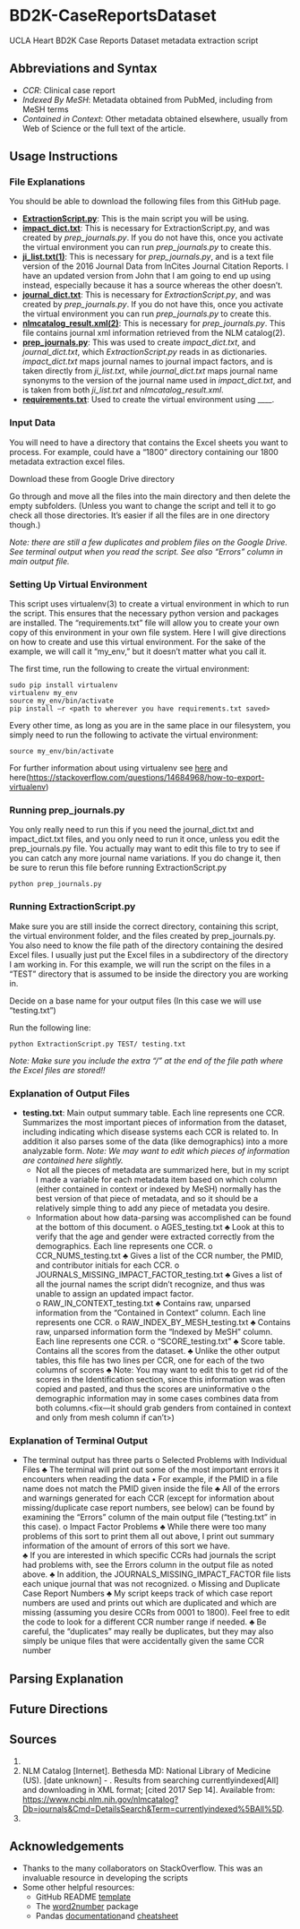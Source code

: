 # BD2K-CaseReportsDataset
UCLA Heart BD2K Case Reports Dataset metadata extraction script

## Abbreviations and Syntax

* *CCR*: Clinical case report
* *Indexed By MeSH*: Metadata obtained from PubMed, including from MeSH terms
* *Contained in Context*: Other metadata obtained elsewhere, usually from Web of Science or the full text of the article.

## Usage Instructions
 
### File Explanations

You should be able to download the following files from this GitHub page.
* [**ExtractionScript.py**](https://github.com/Spendlove/BD2K-CaseReportsDataset/blob/master/ExtractionScript.py): This is the main script you will be using. 
* [**impact_dict.txt**](https://github.com/Spendlove/BD2K-CaseReportsDataset/blob/master/impact_dict.txt): This is necessary for ExtractionScript.py, and was created by *prep_journals.py*.  If you do not have this, once you activate the virtual environment you can run *prep_journals.py* to create this.
* [**ji_list.txt(1)**](https://github.com/Spendlove/BD2K-CaseReportsDataset/blob/master/ji_list.txt): This is necessary for *prep_journals.py*, and is a text file version of the 2016 Journal Data from InCites Journal Citation Reports.  I have an updated version from John that I am going to end up using instead, especially because it has a source whereas the other doesn’t. 
* [**journal_dict.txt**](https://github.com/Spendlove/BD2K-CaseReportsDataset/blob/master/journal_dict.txt): This is necessary for *ExtractionScript.py*, and was created by *prep_journals.py*.  If you do not have this, once you activate the virtual environment you can run *prep_journals.py* to create this. 
* [**nlmcatalog_result.xml(2)**](https://github.com/Spendlove/BD2K-CaseReportsDataset/blob/master/nlmcatalog_result.xml): This is necessary for *prep_journals.py*.  This file contains journal xml information retrieved from the NLM catalog(2).
* [**prep_journals.py**](https://github.com/Spendlove/BD2K-CaseReportsDataset/blob/master/prep_journals.py): This was used to create *impact_dict.txt*, and *journal_dict.txt*, which *ExtractionScript.py* reads in as dictionaries. *impact_dict.txt* maps journal names to journal impact factors, and is taken directly from *ji_list.txt*, while *journal_dict.txt* maps journal name synonyms to the version of the journal name used in *impact_dict.txt*, and is taken from both *ji_list.txt* and *nlmcatalog_result.xml*. 
* [**requirements.txt**](https://github.com/Spendlove/BD2K-CaseReportsDataset/blob/master/requirements.txt): Used to create the virtual environment using ____.

### Input Data

You will need to have a directory that contains the Excel sheets you want to process.  For example, could have a “1800” directory containing our 1800 metadata extraction excel files. 

Download these from Google Drive directory

Go through and move all the files into the main directory and then delete the empty subfolders.  (Unless you want to change the script and tell it to go check all those directories.  It’s easier if all the files are in one directory though.)

*Note: there are still a few duplicates and problem files on the Google Drive.  See terminal output when you read the script.  See also “Errors” column in main output file.*

### Setting Up Virtual Environment

This script uses virtualenv(3) to create a virtual environment in which to run the script.  This ensures that the necessary python version and packages are installed.  The “requirements.txt” file will allow you to create your own copy of this environment in your own file system. Here I will give directions on how to create and use this virtual environment. For the sake of the example, we will call it “my_env,” but it doesn’t matter what you call it.

The first time, run the following to create the virtual environment:
```
sudo pip install virtualenv
virtualenv my_env
source my_env/bin/activate
pip install –r <path to wherever you have requirements.txt saved>
```

Every other time, as long as you are in the same place in our filesystem, you simply need to run the following to activate the virtual environment:
```
source my_env/bin/activate
```
For further information about using virtualenv see [here](http://docs.python-guide.org/en/latest/dev/virtualenvs/) and here(https://stackoverflow.com/questions/14684968/how-to-export-virtualenv)

### Running prep_journals.py

You only really need to run this if you need the journal_dict.txt and impact_dict.txt files, and you only need to run it once, unless you edit the prep_journals.py file.  You actually may want to edit this file to try to see if you can catch any more journal name variations. If you do change it, then be sure to rerun this file before running ExtractionScript.py
```
python prep_journals.py 
```

### Running ExtractionScript.py

Make sure you are still inside the correct directory, containing this script, the virtual environment folder, and the files created by prep_journals.py.  You also need to know the file path of the directory containing the desired Excel files.  I usually just put the Excel files in a subdirectory of the directory I am working in. For this example, we will run the script on the files in a “TEST” directory that is assumed to be inside the directory you are working in.

Decide on a base name for your output files (In this case we will use “testing.txt”)

Run the following line:
```
python ExtractionScript.py TEST/ testing.txt
```
*Note: Make sure you include the extra “/” at the end of the file path where the Excel files are stored!!*

### Explanation of Output Files

* **testing.txt**: Main output summary table.  Each line represents one CCR.  Summarizes the most important pieces of information from the dataset, including indicating which disease systems each CCR is related to.  In addition it also parses some of the data (like demographics) into a more analyzable form.  *Note: We may want to edit which pieces of information are contained here slightly.*
     * Not all the pieces of metadata are summarized here, but in my script I made a variable for each metadata item based on which column (either contained in context or indexed by MeSH) normally has the best version of that piece of metadata, and so it should be a relatively simple thing to add any piece of metadata you desire. 
     * Information about how data-parsing was accomplished can be found at the bottom of this document.
o	AGES_testing.txt
♣	Look at this to verify that the age and gender were extracted correctly from the demographics. Each line represents one CCR.
o	CCR_NUMS_testing.txt
♣	Gives a list of the CCR number, the PMID, and contributor initials for each CCR. 
o	JOURNALS_MISSING_IMPACT_FACTOR_testing.txt
♣	Gives a list of all the journal names the script didn’t recognize, and thus was unable to assign an updated impact factor.  
o	RAW_IN_CONTEXT_testing.txt
♣	Contains raw, unparsed information from the “Contained in Context” column. Each line represents one CCR.
o	RAW_INDEX_BY_MESH_testing.txt
♣	Contains raw, unparsed information form the “Indexed by MeSH” column. Each line represents one CCR.
o	“SCORE_testing.txt” 
♣	Score table.  Contains all the scores from the dataset.
♣	Unlike the other output tables, this file has two lines per CCR, one for each of the two columns of scores
♣	Note: You may want to edit this to get rid of the scores in the Identification section, since this information was often copied and pasted, and thus the scores are uninformative
o	the demographic information may in some cases combines data from both columns.<fix—it should grab genders from contained in context and only from mesh  column if can’t>)

### Explanation of Terminal Output
-	The terminal output has three parts
o	Selected Problems with Individual Files
♣	The terminal will print out some of the most important errors it encounters when reading the data
•	For example, if the PMID in a file name does not match the PMID given inside the file
♣	All of the errors and warnings generated for each CCR (except for information about missing/duplicate case report numbers, see below) can be found by examining the “Errors” column of the main output file (“testing.txt” in this case).
o	Impact Factor Problems
♣	While there were too many problems of this sort to print them all out above, I print out summary information of the amount of errors of this sort we have.  
♣	If you are interested in which specific CCRs had journals the script had problems with, see the Errors column in the output file as noted above.
♣	In addition, the JOURNALS_MISSING_IMPACT_FACTOR file lists each unique journal that was not recognized. 
o	Missing and Duplicate Case Report Numbers
♣	My script keeps track of which case report numbers are used and prints out which are duplicated and which are missing (assuming you desire CCRs from 0001 to 1800).  Feel free to edit the code to look for a different CCR number range if needed.
♣	Be careful, the “duplicates” may really be duplicates, but they may also simply be unique files that were accidentally given the same CCR number

## Parsing Explanation

## Future Directions

## Sources
1. <impact factor table source goes here>
2. NLM Catalog [Internet]. Bethesda MD: National Library of Medicine (US). [date unknown] - . Results from searching currentlyindexed[All] and downloading in XML format; [cited 2017 Sep 14]. Available from: https://www.ncbi.nlm.nih.gov/nlmcatalog?Db=journals&Cmd=DetailsSearch&Term=currentlyindexed%5BAll%5D.
3. <virtualenv source goes here>
 
## Acknowledgements
* Thanks to the many collaborators on StackOverflow.  This was an invaluable resource in developing the scripts
* Some other helpful resources:
     * GitHub README [template](https://gist.github.com/PurpleBooth/109311bb0361f32d87a2)
     * The [word2number](https://pypi.python.org/pypi/word2number/1.1) package
     * Pandas [documentation](https://pandas.pydata.org/pandas-docs/stable/)and [cheatsheet](https://s3.amazonaws.com/assets.datacamp.com/blog_assets/PandasPythonForDataScience.pdf)









